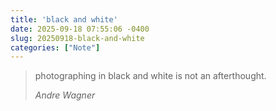 ```yaml
---
title: 'black and white'
date: 2025-09-18 07:55:06 -0400
slug: 20250918-black-and-white
categories: ["Note"]
---
```


> photographing in black and white is not an afterthought.
> 
> <cite>Andre Wagner</cite>
